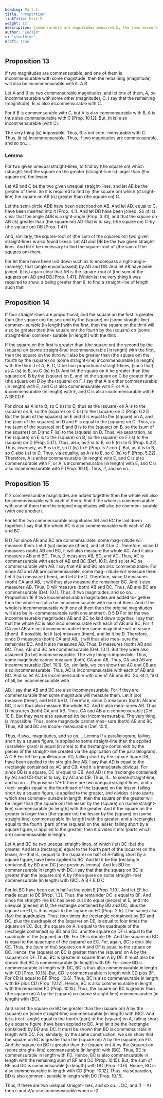 ```yaml
---
heading: Part 5
title: "Proportion"
linkTitle: Part 5
weight: 12
description: Commensurable are magnitudes measured by the same measure
author: "Euclid"
c: "steelblue"
draft: true
---
```



## Proposition 13

If two magnitudes are commensurable, and one of them is incommensurable with some magnitude, then the remaining (magnitude) will also be incommensurable with it.
A
B

Let A and B be two commensurable magnitudes, and let one of them, A, be incommensurable with some other (magnitude), C. I say that the remaining (magnitude), B, is also incommensurable with C.

For if B is commensurable with C, but A is also commensurable with B, A is thus also commensurable with C [Prop. 10.12]. But, (it is) also incommensurable (with C). 

The very thing (is) impossible. Thus, B is not com- mensurable with C. Thus, (it is) incommensurable. Thus, if two magnitudes are commensurable, and so on....


### Lemma

For two given unequal straight-lines, to find by (the square on) which (straight-line) the square on the greater (straight-line is) larger than (the square on) the lesser. 

Let AB and C be the two given unequal straight-lines, and let AB be the greater of them. So it is required to find by (the square on) which (straight-line) the square on AB (is) greater than (the square on) C.

Let the semi-circle ADB have been described on AB. And let AD, equal to C, have been inserted into it [Prop. 4.1]. And let DB have been joined. So (it is) clear that the angle ADB is a right-angle [Prop. 3.31], and that the square on AB (is) greater than (the square on) AD-that is to say, (the square on) C-by (the square on) DB [Prop. 1.47).

And, similarly, the square-root of (the sum of the squares on) two given straight-lines is also found likeso.
Let AD and DB be the two given straight-lines. And let it be necessary to find the square-root of (the sum of the squares on) them. 

For let them have been laid down such as to encompass a right-angle-(namely), that (angle encompassed) by AD and DB. And let AB have been joined. (It is) again clear that AB is the square-root of (the sum of the squares on) AD and DB [Prop. 1.47]. (Which is) the very thing it was required to show.
a being greater than 8, to find a straight-line of length such that


## Proposition 14

If four straight-lines are proportional, and the square on the first is greater than (the square on) the sec ond by the (square) on (some straight-line) commen- surable [in length] with the first, then the square on the third will also be greater than (the square on) the fourth by the (square) on (some straight-line) commen- surable [in length] with the third. 

If the square on the first is greater than (the square on) the second by the (square) on (some straight-line) incommensurable [in length] with the first, then the square on the third will also be greater than (the square on) the fourth by the (square) on (some straight-line) incommensurable [in length] with the third.
Let A, B, C, D be four proportional straight-lines, (such that) as A (is) to B, so C (is) to D. And let the square on A be greater than (the square on) B by the (square) on E, and let the square on C be greater than (the square on) D by the (square) on F. I say that A is either commensurable (in length) with E, and C is also commensurable with F, or A is incommensurable (in length) with E, and C is also incommensurable with
F.
A BECD F

For since as A is to B, so C (is) to D, thus as the (square) on A is to the (square) on B, so the (square) on C (is) to the (square) on D [Prop. 6.22]. But the (sum of the squares) on E and B is equal to the (square) on A, and the (sum of the squares) on D and F is equal to the (square) on C. Thus, as the (sum of the squares) on E and B is to the (square) on B, so the (sum of the squares) on D and F (is) to the (square) on D. Thus, via separation, as the (square) on E is to the (square) on B, so the (square) on F (is) to the (square) on D [Prop. 5.17]. Thus, also, as E is to B, so F (is) to D [Prop. 6.22]. Thus, inversely, as B is to E, so D (is) to F [Prop. 5.7 corr.]. But, as A is to B, so C also (is) to D. Thus, via equality, as A is to E, so C (is) to F [Prop. 5.22]. Therefore, A is either commensurable (in length) with E, and C is also commensurable with F, or A is incommensurable (in length) with E, and C is also incommensurable with F [Prop. 10.11]. Thus, if, and so on....

## Proposition 15

If 2 commensurable magnitudes are added together then the whole will also be commensurable with each of them. And if the whole is commensurable with one of them then the original magnitudes will also be commen- surable (with one another).

For let the two commensurable magnitudes AB and BC be laid down together. I say that the whole AC is also commensurable with each of AB and BC.

B
D
For since AB and BC are commensurable, some mag- nitude will measure them. Let it (so) measure (them), and let it be D. Therefore, since D measures (both) AB and BC, it will also measure the whole AC. And it also measures AB and BC. Thus, D measures AB, BC, and AC. Thus, AC is commensurable with each of AB and BC [Def. 10.1].
And so let AC be commensurable with AB. I say that AB and BC are also commensurable.
For since AC and AB are commensurable, some mag- nitude will measure them. Let it (so) measure (them), and let it be D. Therefore, since D measures (both) CA and AB, it will thus also measure the remainder BC. And it also measures AB. Thus, D will measure (both) AB and BC. Thus, AB and BC are commensurable [Def. 10.1].
Thus, if two magnitudes, and so on....
Proposition 16
If two incommensurable magnitudes are added to- gether then the whole will also be incommensurable with each of them. And if the whole is incommensurable with one of them then the original magnitudes will also be in- commensurable (with one another).
B
5
D
For let the two incommensurable magnitudes AB and BC be laid down together. I say that that the whole AC is also incommensurable with each of AB and BC.
For if CA and AB are not incommensurable then some magnitude will measure [them]. If possible, let it (so) measure (them), and let it be D. Therefore, since D measures (both) CA and AB, it will thus also mea- sure the remainder BC. And it also measures AB. Thus, D measures (both) AB and BC. Thus, AB and BC are commensurable [Def. 10.1]. But they were also assumed (to be) incommensurable. The very thing is impossible. Thus, some magnitude cannot measure (both) CA and AB. Thus, CA and AB are incommensurable [Def. 10.1]. So, similarly, we can show that AC and CB are also incommensurable. Thus, AC is incommensurable with each of AB and BC.
And so let AC be incommensurable with one of AB and BC. So let it, first of all, be incommensurable with 

AB. I say that AB and BC are also incommensurable. For if they are commensurable then some magnitude will measure them. Let it (so) measure (them), and let it be D. Therefore, since D measures (both) AB and BC, it will thus also measure the whole AC. And it also mea- sures AB. Thus, D measures (both) CA and AB. Thus, CA and AB are commensurable [Def. 10.1]. But they were also assumed (to be) incommensurable. The very thing is impossible. Thus, some magnitude cannot mea- sure (both) AB and BC. Thus, AB and BC are incom- mensurable [Def. 10.1].

Thus, if two...magnitudes, and so on....
Lemma
If a parallelogram, falling short by a square figure, is applied to some straight-line then the applied (parallelo- gram) is equal (in area) to the (rectangle contained) by the pieces of the straight-line created via the application (of the parallelogram).
A
C
B
For let the parallelogram AD, falling short by the square figure DB, have been applied to the straight-line AB. I say that AD is equal to the (rectangle contained) by AC and CB.
And it is immediately obvious. For since DB is a square, DC is equal to CB. And AD is the (rectangle contained) by AC and CD-that is to say, by AC and CB.
Thus, if... to some straight-line, and so on....
Proposition 17+
If there are two unequal straight-lines, and a (rect- angle) equal to the fourth part of the (square) on the lesser, falling short by a square figure, is applied to the greater, and divides it into (parts which are) commen- surable in length, then the square on the greater will be larger than (the square on) the lesser by the (square) on (some straight-line) commensurable [in length] with the greater. And if the square on the greater is larger than (the square on) the lesser by the (square) on (some straight-line) commensurable [in length] with the greater, and a (rectangle) equal to the fourth (part) of the (square) on the lesser, falling short by a square figure, is applied to the greater, then it divides it into (parts which are) commensurable in length. 

Let A and BC be two unequal straight-lines, of which (let) BC (be) the greater. And let a (rectangle) equal to the fourth part of the (square) on the lesser, A—that is, (equal) to the (square) on half of A-falling short by a square figure, have been applied to BC. And let it be the (rectangle contained) by BD and DC [see previous lemma]. And let BD be commensurable in length with DC. I say that that the square on BC is greater than the (square on) A by (the square on some straight-line) commensurable (in length) with (BC).
A
B F
E
D C

For let BC have been cut in half at the point E [Prop. 1.10]. And let EF be made equal to DE [Prop. 1.3]. Thus, the remainder DC is equal to BF. And since the straight-line BC has been cut into equal (pieces) at E, and into unequal (pieces) at D, the rectangle contained by BD and DC, plus the square on ED, is thus equal to the square on EC [Prop. 2.5]. (The same) also (for) the quadruples. Thus, four times the (rectangle contained) by BD and DC, plus the quadruple of the (square) on DE, is equal to four times the square on EC. But, the square on A is equal to the quadruple of the (rectangle contained) by BD and DC, and the square on DF is equal to the quadruple of the (square) on DE. For DF is double DE. And the square on BC is equal to the quadruple of the (square) on EC. For, again, BC is dou- ble CE. Thus, the (sum of the) squares on A and DF is equal to the square on BC. Hence, the (square) on BC is greater than the (square) on A by the (square) on DF. Thus, BC is greater in square than A by DF. It must also be shown that BC is commensurable (in length) with DF. For since BD is commensurable in length with DC, BC is thus also commensurable in length with CD [Prop. 10.15]. But, CD is commensurable in length with CD plus BF. For CD is equal to BF [Prop. 10.6]. Thus, BC is also commensurable in length with BF plus CD [Prop. 10.12]. Hence, BC is also commensurable in length with the remainder FD [Prop. 10.15]. Thus, the square on BC is greater than (the square on) A by the (square) on (some straight-line) commensurable (in length) with (BC).

And so let the square on BC be greater than the (square on) A by the (square) on (some straight-line) commensurable (in length) with (BC). And let a (rect- angle) equal to the fourth (part) of the (square) on A, falling short by a square figure, have been applied to BC. And let it be the (rectangle contained) by BD and DC. It must be shown that BD is commensurable in length with DC.
For, similarly, by the same construction, we can show that the square on BC is greater than the (square on) A by the (square) on FD. And the square on BC is greater than the (square on) A by the (square) on (some straight- line) commensurable (in length) with (BC). Thus, BC is commensurable in length with FD. Hence, BC is also commensurable in length with the remaining sum of BF and DC [Prop. 10.15]. But, the sum of BF and DC is commensurable [in length] with DC [Prop. 10.6]. Hence, BC is also commensurable in length with CD [Prop. 10.12]. Thus, via separation, BD is also commen- surable in length with DC [Prop. 10.15].

Thus, if there are two unequal straight-lines, and so on....
DC, and ẞ = A) then c and √/a-ase commensurable when a -2


